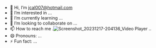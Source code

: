 - 👋 Hi, I’m jcal007@hotmail.com
- 👀 I’m interested in ...
- 🌱 I’m currently learning ...
- 💞️ I’m looking to collaborate on ...
- 📫 How to reach me .![Screenshot_20231217-204136_Video Player](https://github.com/jd0073/jd0073/assets/162786893/86d396c7-e660-4e83-8c5c-cf4681a59d65)
..
- 😄 Pronouns: ...
- ⚡ Fun fact: ...

<!---
jd0073/jd0073 is a ✨ special ✨ repository because its `README.md` (this file) appears on your GitHub profile.
You can click the Preview link to take a look at your changes.
---> 
